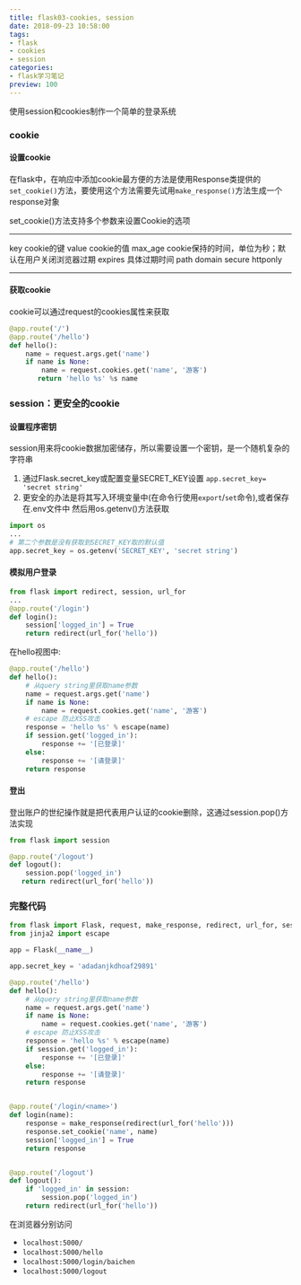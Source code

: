 ```yaml
---
title: flask03-cookies, session
date: 2018-09-23 10:58:00
tags:
- flask
- cookies
- session
categories:
- flask学习笔记
preview: 100
---
```


使用session和cookies制作一个简单的登录系统

### cookie

#### 设置cookie
在flask中，在响应中添加cookie最方便的方法是使用Response类提供的`set_cookie()`方法，要使用这个方法需要先试用`make_response()`方法生成一个response对象

set_cookie()方法支持多个参数来设置Cookie的选项

---

key cookie的键
value  cookie的值
max_age   cookie保持的时间，单位为秒；默认在用户关闭浏览器过期
expires   具体过期时间
path
domain
secure
httponly

---

#### 获取cookie
cookie可以通过request的cookies属性来获取
```python
@app.route('/')
@app.route('/hello')
def hello():
    name = request.args.get('name')
    if name is None:
        name = request.cookies.get('name', '游客')
       return 'hello %s' %s name

```
### session：更安全的cookie

#### 设置程序密钥
session用来将cookie数据加密储存，所以需要设置一个密钥，是一个随机复杂的字符串
1. 通过Flask.secret_key或配置变量SECRET_KEY设置
`app.secret_key= 'secret string'`
2. 更安全的办法是将其写入环境变量中(在命令行使用`export`/`set`命令),或者保存在.env文件中
然后用os.getenv()方法获取
```python
import os
...
# 第二个参数是没有获取到SECRET_KEY取的默认值
app.secret_key = os.getenv('SECRET_KEY', 'secret string')
```
#### 模拟用户登录
```python
from flask import redirect, session, url_for
...
@app.route('/login')
def login():
    session['logged_in'] = True
    return redirect(url_for('hello'))

```
在hello视图中:
```python
@app.route('/hello')
def hello():
    # 从query string里获取name参数
    name = request.args.get('name')
    if name is None:
        name = request.cookies.get('name', '游客')
    # escape 防止XSS攻击
    response = 'hello %s' % escape(name)
    if session.get('logged_in'):
        response += '[已登录]'
    else:
        response += '[请登录]'
    return response

```

#### 登出
登出账户的世纪操作就是把代表用户认证的cookie删除，这通过session.pop()方法实现
```python
from flask import session

@app.route('/logout')
def logout():
    session.pop('logged_in')
   return redirect(url_for('hello'))

```

### 完整代码
```python
from flask import Flask, request, make_response, redirect, url_for, session
from jinja2 import escape

app = Flask(__name__)

app.secret_key = 'adadanjkdhoaf29891'

@app.route('/hello')
def hello():
    # 从query string里获取name参数
    name = request.args.get('name')
    if name is None:
        name = request.cookies.get('name', '游客')
    # escape 防止XSS攻击
    response = 'hello %s' % escape(name)
    if session.get('logged_in'):
        response += '[已登录]'
    else:
        response += '[请登录]'
    return response


@app.route('/login/<name>')
def login(name):
    response = make_response(redirect(url_for('hello')))
    response.set_cookie('name', name)
    session['logged_in'] = True
    return response


@app.route('/logout')
def logout():
    if 'logged_in' in session:
        session.pop('logged_in')
    return redirect(url_for('hello'))


```

在浏览器分别访问
- `localhost:5000/`
- `localhost:5000/hello`
- `localhost:5000/login/baichen`
- `localhost:5000/logout`



